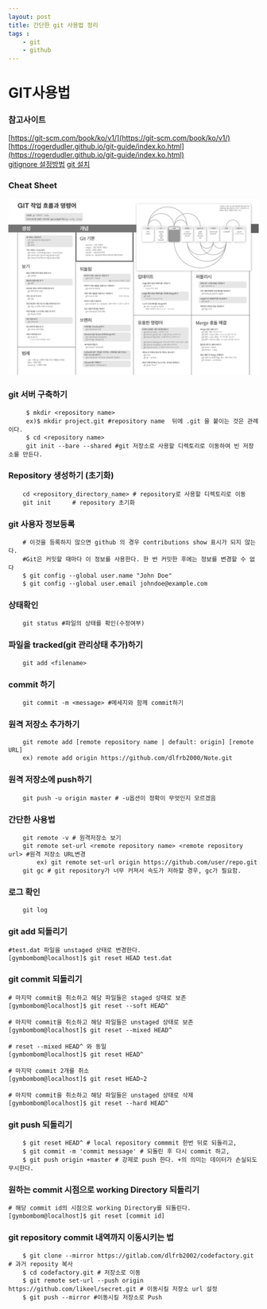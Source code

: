 ```yaml
---
layout: post
title: 간단한 git 사용법 정리
tags :
    - git
    - github
---
```


# GIT사용법

### 참고사이트
[https://git-scm.com/book/ko/v1/](https://git-scm.com/book/ko/v1/)  
[https://rogerdudler.github.io/git-guide/index.ko.html](https://rogerdudler.github.io/git-guide/index.ko.html)  
[gitignore 설정방법](http://emflant.tistory.com/127)
[git 설치](https://git-scm.com/download/linux)  

### Cheat Sheet
![](/images/posts/9.png)

### git 서버 구축하기
```shell
     $ mkdir <repository name>
     ex)$ mkdir project.git #repository name  뒤에 .git 을 붙이는 것은 관례이다.
     $ cd <repository name>
     git init --bare --shared #git 저장소로 사용할 디렉토리로 이동하여 빈 저장소를 만든다.
```


### Repository 생성하기 (초기화)
```shell
    cd <repository_directory_name> # repository로 사용할 디렉토리로 이동
    git init      # repository 초기화
```

### git 사용자 정보등록

```shell
    # 이것을 등록하지 않으면 github 의 경우 contributions show 표시가 되지 않는다. 
    #Git은 커밋할 때마다 이 정보를 사용한다. 한 번 커밋한 후에는 정보를 변경할 수 없다
    $ git config --global user.name "John Doe"
    $ git config --global user.email johndoe@example.com
```

### 상태확인
```shell
    git status #파일의 상태를 확인(수정여부)
```

### 파일을 tracked(git 관리상태 추가)하기
```shell
    git add <filename>
```

### commit  하기
```shell
    git commit -m <message> #메세지와 함께 commit하기
```

### 원격 저장소 추가하기
```shell
    git remote add [remote repository name | default: origin] [remote URL]
    ex) remote add origin https://github.com/dlfrb2000/Note.git
```

### 원격 저장소에 push하기
```shell
    git push -u origin master # -u옵션이 정확이 무엇인지 모르겠음 
```

### 간단한 사용법
```shell
    git remote -v # 원격저장소 보기
    git remote set-url <remote repository name> <remote repository url> #원격 저장소 URL변경
        ex) git remote set-url origin https://github.com/user/repo.git
    git gc # git repository가 너무 커져서 속도가 저하할 경우, gc가 필요함.
```

### 로그 확인
```shell
    git log
```

### git add 되돌리기
```shell
#test.dat 파일을 unstaged 상태로 변경한다.
[gymbombom@localhost]$ git reset HEAD test.dat
```

### git commit 되돌리기
```shell
# 마지막 commit을 취소하고 해당 파일들은 staged 상태로 보존
[gymbombom@localhost]$ git reset --soft HEAD^

# 마지막 commit을 취소하고 해당 파일들은 unstaged 상태로 보존
[gymbombom@localhost]$ git reset --mixed HEAD^

# reset --mixed HEAD^ 와 동일
[gymbombom@localhost]$ git reset HEAD^ 

# 마지막 commit 2개를 취소
[gymbombom@localhost]$ git reset HEAD~2 

# 마지막 commit을 취소하고 해당 파일들은 unstaged 상태로 삭제
[gymbombom@localhost]$ git reset --hard HEAD^
```

### git push 되돌리기
```shell
    $ git reset HEAD^ # local repository commmit 한번 뒤로 되돌리고,
    $ git commit -m 'commit message' # 되돌린 후 다시 commit 하고,
    $ git push origin +master # 강제로 push 한다. +의 의미는 데이터가 손실되도 무시한다.
```

### 원하는 commit 시점으로 working Directory 되돌리기
```shell
# 해당 commit id의 시점으로 working Directory를 되돌린다.
[gymbombom@localhost]$ git reset [commit id]
```

### git repository commit 내역까지 이동시키는 법
```shell
	$ git clone --mirror https://gitlab.com/dlfrb2002/codefactory.git # 과거 reposity 복사
	$ cd codefactory.git # 저장소로 이동
	$ git remote set-url --push origin https://github.com/likeel/secret.git # 이동시킬 저장소 url 설정
	$ git push --mirror #이동시킬 저장소로 Push
```